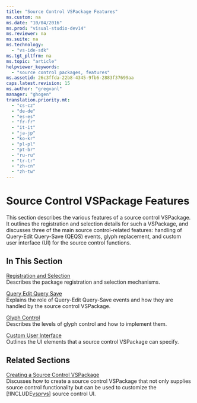 ```yaml
---
title: "Source Control VSPackage Features"
ms.custom: na
ms.date: "10/04/2016"
ms.prod: "visual-studio-dev14"
ms.reviewer: na
ms.suite: na
ms.technology: 
  - "vs-ide-sdk"
ms.tgt_pltfrm: na
ms.topic: "article"
helpviewer_keywords: 
  - "source control packages, features"
ms.assetid: 26c3ffda-22b8-4345-9fb6-2883f37699aa
caps.latest.revision: 15
ms.author: "gregvanl"
manager: "ghogen"
translation.priority.mt: 
  - "cs-cz"
  - "de-de"
  - "es-es"
  - "fr-fr"
  - "it-it"
  - "ja-jp"
  - "ko-kr"
  - "pl-pl"
  - "pt-br"
  - "ru-ru"
  - "tr-tr"
  - "zh-cn"
  - "zh-tw"
---
```

# Source Control VSPackage Features
This section describes the various features of a source control VSPackage. It outlines the registration and selection details for such a VSPackage, and discusses three of the main source control-related features: handling of Query-Edit Query-Save (QEQS) events, glyph replacement, and custom user interface (UI) for the source control functions.  
  
## In This Section  
 [Registration and Selection](../extensibility/registration-and-selection--source-control-vspackage-.md)  
 Describes the package registration and selection mechanisms.  
  
 [Query Edit Query Save](../extensibility/query-edit-query-save--source-control-vspackage-.md)  
 Explains the role of Query-Edit Query-Save events and how they are handled by the source control VSPackage.  
  
 [Glyph Control](../extensibility/glyph-control--source-control-vspackage-.md)  
 Describes the levels of glyph control and how to implement them.  
  
 [Custom User Interface](../extensibility/custom-user-interface--source-control-vspackage-.md)  
 Outlines the UI elements that a source control VSPackage can specify.  
  
## Related Sections  
 [Creating a Source Control VSPackage](../extensibility/creating-a-source-control-vspackage.md)  
 Discusses how to create a source control VSPackage that not only supplies source control functionality but can be used to customize the [!INCLUDE[vsprvs](../codequality/includes/vsprvs_md.md)] source control UI.
